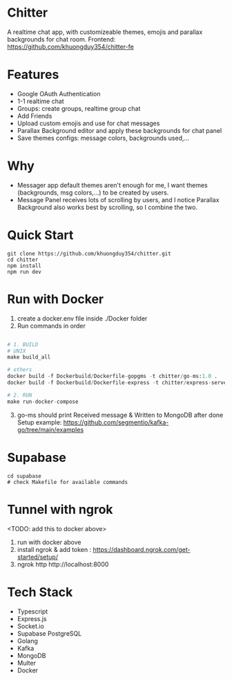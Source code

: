 # Chitter
A realtime chat app, with customizeable themes, emojis and parallax backgrounds for chat room.
Frontend: https://github.com/khuongduy354/chitter-fe

# Features  
- Google OAuth Authentication
- 1-1 realtime chat
- Groups: create groups, realtime group chat
- Add Friends 
- Upload custom emojis and use for chat messages
- Parallax Background editor and apply these backgrounds for chat panel 
- Save themes configs: message colors, backgrounds used,...

# Why   
- Messager app default themes aren't enough for me, I want themes (backgrounds, msg colors,...) to be created by users. 
- Message Panel receives lots of scrolling by users, and I notice Parallax Background also works best by scrolling, so I combine the two.

# Quick Start 
```
git clone https://github.com/khuongduy354/chitter.git 
cd chitter
npm install  
npm run dev
``` 

# Run with Docker 
1. create a docker.env file inside ./Docker folder
2. Run commands in order
```python  

# 1. BUILD 
# UNIX
make build_all

# others
docker build -f Dockerbuild/Dockerfile-gopgms -t chitter/go-ms:1.0 . 
docker build -f Dockerbuild/Dockerfile-express -t chitter/express-server:1.0 .  

# 2. RUN  
make run-docker-compose
``` 
3. go-ms should print Received message & Written to MongoDB after done 
Setup example: https://github.com/segmentio/kafka-go/tree/main/examples

# Supabase  

```
cd supabase 
# check Makefile for available commands
```

# Tunnel with ngrok   
<TODO: add this to docker above>  

1. run with docker above
2. install ngrok & add token : https://dashboard.ngrok.com/get-started/setup/
3. ngrok http http://localhost:8000

# Tech Stack  
- Typescript 
- Express.js  
- Socket.io
- Supabase PostgreSQL
- Golang
- Kafka
- MongoDB 
- Multer
- Docker 
